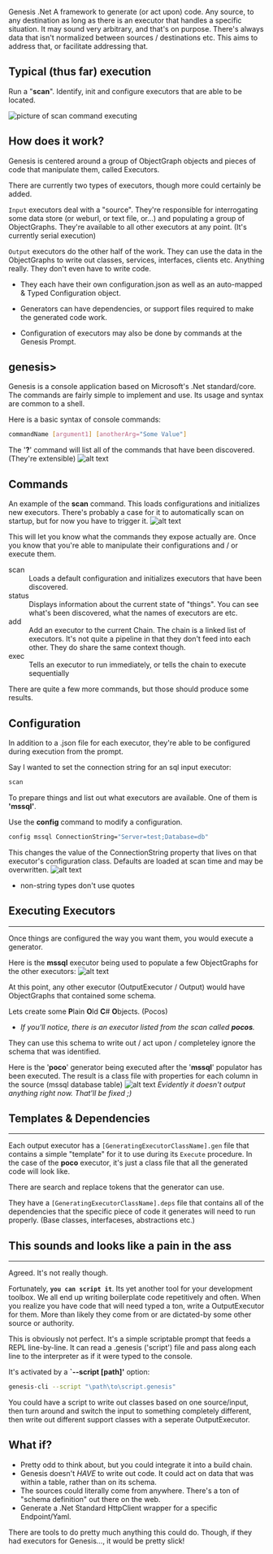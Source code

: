  Genesis .Net
A framework to generate (or act upon) code. Any source, to any destination as long as there is an executor that handles a specific situation. It may sound very arbitrary, and that's on purpose. There's always data that isn't normalized between sources / destinations etc. This aims to address that, or facilitate addressing that.

## Typical (thus far) execution
Run a "<b>scan</b>".
Identify, init and configure executors that are able to be located.

![picture of scan command executing](https://github.com/genesisdotnet/genesis/blob/master/docs/gifs/scan.gif "Scan Command")

## How does it work?
Genesis is centered around a group of ObjectGraph objects and pieces of code that manipulate them, called Executors. 

There are currently two types of executors, though more could certainly be added.

`Input` executors deal with a "source". They're responsible for interrogating some data store (or weburl, or text file, or...) and populating a group of ObjectGraphs. They're available to all other executors at any point. (It's currently serial execution) 

`Output` executors do the other half of the work. They can use the data in the ObjectGraphs to write out classes, services, interfaces, clients etc. Anything really. They don't even have to write code.

* They each have their own configuration.json as well as an auto-mapped & Typed Configuration object. 

* Generators can have dependencies, or support files required to make the generated code work.

* Configuration of executors may also be done by commands at the Genesis Prompt. 

## genesis>
Genesis is a console application based on Microsoft's .Net standard/core. The commands are fairly simple to implement and use. Its usage and syntax are common to a shell. 

Here is a basic syntax of console commands:

``` bash
commandName [argument1] [anotherArg="Some Value"] 
```

The '<b>?</b>' command will list all of the commands that have been discovered. (They're extensible)
![alt text](https://github.com/genesisdotnet/genesis/blob/master/docs/images/commands.png?raw=true "Command List")

## Commands
An example of the <b>scan</b> command. This loads configurations and initializes new executors. There's probably a case for it to automatically scan on startup, but for now you have to trigger it.
![alt text](https://github.com/genesisdotnet/genesis/blob/master/docs/images/scan.png?raw=true "Scan Example")

This will let you know what the commands they expose actually are. Once you know that you're able to manipulate their configurations and / or execute them.

<dl>
    <dt>scan</dt>
    <dd>Loads a default configuration and initializes executors that have been discovered.</dd>
    <dt>status</dt>
    <dd>Displays information about the current state of "things". You can see what's been discovered, what the names of executors are etc.</dd>
    <dt>add</dt>
    <dd>Add an executor to the current Chain. The chain is a linked list of executors. It's not quite a pipeline in that they don't feed into each other. They do share the same context though.</dd>
    <dt>exec</dt>
    <dd>Tells an executor to run immediately, or tells the chain to execute sequentially</dd>
</dl>

There are quite a few more commands, but those should produce some results. 

## Configuration
In addition to a .json file for each executor, they're able to be configured during execution from the prompt.

Say I wanted to set the connection string for an sql input executor:
```bash
scan
```
To prepare things and list out what executors are available. One of them is <b>'mssql'</b>. 

Use the <b>config</b> command to modify a configuration.
```bash
config mssql ConnectionString="Server=test;Database=db"
```

This changes the value of the ConnectionString property that lives on that executor's configuration class. Defaults are loaded at scan time and may be overwritten.
![alt text](https://github.com/genesisdotnet/genesis/blob/master/docs/images/config.png?raw=true "Scan Example")

* non-string types don't use quotes

## Executing Executors
---
Once things are configured the way you want them, you would execute a generator.

Here is the <b>mssql</b> executor being used to populate a few ObjectGraphs for the other executors:
![alt text](https://github.com/genesisdotnet/genesis/blob/master/docs/images/exec_mssql.png?raw=true "Execution Example")

At this point, any other executor (OutputExecutor / Output) would have ObjectGraphs that contained some schema. 

Lets create some <b>P</b>lain <b>O</b>ld <b>C</b># <b>O</b>bjects. (Pocos)
* <i>If you'll notice, there is an executor listed from the scan called <b>pocos</b>.</i>
 
They can use this schema to write out / act upon / completeley ignore the schema that was identified.

Here is the '<b>poco</b>' generator being executed after the '<b>mssql</b>' populator has been executed. The result is a class file with properties for each column in the source (mssql database table)
![alt text](https://github.com/genesisdotnet/genesis/blob/master/docs/images/exec_poco.png?raw=true "Execution Example")
<i>Evidently it doesn't output anything right now. That'll be fixed ;)</i>

## Templates & Dependencies
---
Each output executor has a `[GeneratingExecutorClassName].gen` file that contains a simple "template" for it to use during its `Execute` procedure. In the case of the <b>poco</b> executor, it's just a class file that all the generated code will look like.

There are search and replace tokens that the generator can use. 

They have a `[GeneratingExecutorClassName].deps` file that contains all of the dependencies that the specific piece of code it generates will need to run properly. (Base classes, interfaceses, abstractions etc.)

## This sounds and looks like a pain in the ass
---
Agreed. It's not really though. 

Fortunately, <b>`you can script it`</b>. Its yet another tool for your development toolbox.  We all end up writing boilerplate code repetitively and often. When you realize you have code that will need typed a ton, write a OutputExecutor for them. More than likely they come from or are dictated-by some other source or authority. 

This is obviously not perfect. It's a simple scriptable prompt that feeds a REPL line-by-line. It can read a .genesis ('script') file and pass along each line to the interpreter as if it were typed to the console. 

It's activated by a <b>`--script [path]'</b> option:
```bash
genesis-cli --script "\path\to\script.genesis"
```

You could have a script to write out classes based on one source/input, then turn around and switch the input to something completely different, then write out different support classes with a seperate OutputExecutor. 

## What if?
* Pretty odd to think about, but you could integrate it into a build chain.
* Genesis doesn't <i>HAVE</i> to write out code. It could act on data that was within a table, rather than on its schema.
* The sources could literally come from anywhere. There's a ton of "schema definition" out there on the web.
* Generate a .Net Standard HttpClient wrapper for a specific Endpoint/Yaml.  

There are tools to do pretty much anything this could do. Though, if they had executors for Genesis..., it would be pretty slick!
